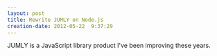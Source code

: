 ```yaml
---
layout: post
title: Rewrite JUMLY on Node.js
creation-date: 2012-05-22  9:37:29
---
```

JUMLY is a JavaScript library product I've been improving these years.
